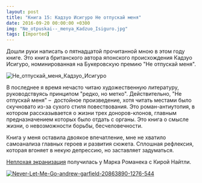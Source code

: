 ```yaml
---
layout: post
title: "Книга 15: Кадзуо Исигуро Не отпускай меня"
date: 2016-09-20 00:00:00 +0300
img: "Ne_otpuskai--_menya_Kadzuo_Isiguro.jpg"
tags: [Imported]
---
```


Дошли руки написать о пятнадцатой прочитанной мною в этом году книге. Это книга британского автора японского происхождения Кадзуо Исигуро, номинированная на Букеровскую премию "Не отпускай меня".

![Не_отпускай_меня_Кадзуо_Исигуро](/blog/assets/img/Ne_otpuskai--_menya_Kadzuo_Isiguro.jpg)

В последнее я время нечасто читаю художественную литературу, руководствуясь принципом "редко, но метко". Действительно, "Не отпускай меня" –  достойное произведение, хотя читать местами было скучновато из-за сухого стиля повествования. Это роман-антиутопия, в котором рассказывается о жизни трех доноров-клонов, главным предназначением которых было отдать с органы. Это книга о смысле жизни, о невозможности борьбы, бесчеловечности.

Книга у меня оставила двоякое впечатление, мне не хватило самоанализа главных героев и развития сюжета. Сплошная рефлексия, которая вгоняет в некую депрессию, но заставляет задуматься.

[Неплохая экранизация](https://www.kinopoisk.ru/film/450204/) получилась у Марка Романека с Кирой Найтли.

[![Never-Let-Me-Go-andrew-garfield-20863890-1276-544](/blog/assets/img/Never-Let-Me-Go-andrew-garfield-20863890-1276-544-1024x436.jpg)](https://vlaim.s3.amazonaws.com/uploads/2016/09/Never-Let-Me-Go-andrew-garfield-20863890-1276-544.jpg)